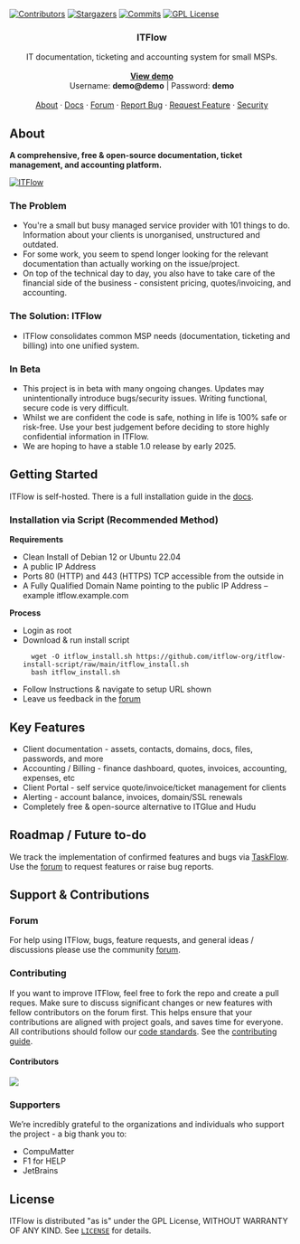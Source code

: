 <div id="top"></div>

<!-- PROJECT SHIELDS -->
[![Contributors][contributors-shield]][contributors-url]
[![Stargazers][stars-shield]][stars-url]
[![Commits][commit-shield]][commit-url]
[![GPL License][license-shield]][license-url]

<!-- PROJECT LOGO -->
<div align="center">
  <!-- <a href="https://github.com/itflow-org/itflow">
    <img src="images/logo.png" alt="Logo" width="80" height="80">
  </a> -->

  <h3 align="center">ITFlow</h3>

  <p align="center">
    IT documentation, ticketing and accounting system for small MSPs.
    <br />
    <br />
    <a href="https://demo.itflow.org"><strong>View demo</strong></a>
    <br />
    Username: <b>demo@demo</b> | Password: <b>demo</b>
    <br />
    <br />
    <a href="https://itflow.org/#about">About</a>
    ·
    <a href="https://docs.itflow.org">Docs</a>
    ·
    <a href="https://forum.itflow.org/">Forum</a>
    ·
    <a href="https://forum.itflow.org/t/bug">Report Bug</a>
    ·
    <a href="https://forum.itflow.org/t/features">Request Feature</a>
    ·
    <a href="https://github.com/itflow-org/itflow/security/policy">Security</a>
  </p>
</div>

<!-- ABOUT THE PROJECT -->
## About

<b>A comprehensive, free & open-source documentation, ticket management, and accounting platform.</b>

[![ITFlow][product-screenshot]](https://itflow.org)


### The Problem
- You're a small but busy managed service provider with 101 things to do. Information about your clients is unorganised, unstructured and outdated.
- For some work, you seem to spend longer looking for the relevant documentation than actually working on the issue/project. 
- On top of the technical day to day, you also have to take care of the financial side of the business - consistent pricing, quotes/invoicing, and accounting. 

### The Solution: ITFlow
- ITFlow consolidates common MSP needs (documentation, ticketing and billing) into one unified system.

### In Beta
* This project is in beta with many ongoing changes. Updates may unintentionally introduce bugs/security issues. Writing functional, secure code is very difficult.
* Whilst we are confident the code is safe, nothing in life is 100% safe or risk-free. Use your best judgement before deciding to store highly confidential information in ITFlow.
* We are hoping to have a stable 1.0 release by early 2025.

<!-- GETTING STARTED -->
## Getting Started

ITFlow is self-hosted. There is a full installation guide in the [docs](https://docs.itflow.org/installation).


<!-- EASY INSTALL -->
### Installation via Script (Recommended Method)
     
  **Requirements**
  - Clean Install of Debian 12 or Ubuntu 22.04
  - A public IP Address
  - Ports 80 (HTTP) and 443 (HTTPS) TCP accessible from the outside in
  - A Fully Qualified Domain Name pointing to the public IP Address – example itflow.example.com

  **Process**
  - Login as root
  - Download & run install script
    ```
      wget -O itflow_install.sh https://github.com/itflow-org/itflow-install-script/raw/main/itflow_install.sh
      bash itflow_install.sh
    ```
  - Follow Instructions & navigate to setup URL shown
  - Leave us feedback in the [forum](https://forum.itflow.org/d/11-road-map)

<!-- FEATURES -->
## Key Features
* Client documentation - assets, contacts, domains, docs, files, passwords, and more 
* Accounting / Billing - finance dashboard, quotes, invoices, accounting, expenses, etc
* Client Portal - self service quote/invoice/ticket management for clients
* Alerting - account balance, invoices, domain/SSL renewals
* Completely free & open-source alternative to ITGlue and Hudu
  
<!-- ROADMAP -->
## Roadmap / Future to-do

We track the implementation of confirmed features and bugs via [TaskFlow](https://tasks.dev.itflow.org/tasks.php). Use the [forum](https://forum.itflow.org) to request features or raise bug reports. 

<!-- CONTRIBUTING -->
## Support & Contributions

### Forum
For help using ITFlow, bugs, feature requests, and general ideas / discussions please use the community [forum](https://forum.itflow.org).

### Contributing
If you want to improve ITFlow, feel free to fork the repo and create a pull reques. Make sure to discuss significant changes or new features with fellow contributors on the forum first. This helps ensure that your contributions are aligned with project goals, and saves time for everyone. All contributions should follow our [code standards](https://docs.itflow.org/code_standards). See the [contributing guide](https://docs.itflow.org/contribute).

#### Contributors
<a href="https://github.com/itflow-org/itflow/graphs/contributors">
  <img src="https://contrib.rocks/image?repo=itflow-org/itflow" />
</a>

### Supporters
We’re incredibly grateful to the organizations and individuals who support the project - a big thank you to:
- CompuMatter
- F1 for HELP
- JetBrains

<!-- LICENSE -->
## License

ITFlow is distributed "as is" under the GPL License, WITHOUT WARRANTY OF ANY KIND. See [`LICENSE`](https://github.com/itflow-org/itflow/blob/master/LICENSE) for details.

<!-- MARKDOWN LINKS & IMAGES -->
<!-- https://www.markdownguide.org/basic-syntax/#reference-style-links -->
[contributors-shield]: https://img.shields.io/github/contributors/itflow-org/itflow.svg?style=for-the-badge
[contributors-url]: https://github.com/itflow-org/itflow/graphs/contributors
[forks-shield]: https://img.shields.io/github/forks/itflow-org/itflow.svg?style=for-the-badge
[forks-url]: https://github.com/itflow-org/itflow/network/members
[stars-shield]: https://img.shields.io/github/stars/itflow-org/itflow.svg?style=for-the-badge
[stars-url]: https://github.com/itflow-org/itflow/stargazers
[issues-shield]: https://img.shields.io/github/issues/itflow-org/itflow.svg?style=for-the-badge
[issues-url]: https://github.com/itflow-org/itflow/issues
[license-shield]: https://img.shields.io/github/license/itflow-org/itflow.svg?style=for-the-badge
[license-url]: https://github.com/itflow-org/itflow/blob/master/LICENSE
[commit-shield]: https://img.shields.io/github/last-commit/itflow-org/itflow?style=for-the-badge
[commit-url]: https://github.com/itflow-org/itflow/commits/master
[product-screenshot]: .github/readme.gif

<!-- https://github.com/othneildrew/Best-README-Template -->
